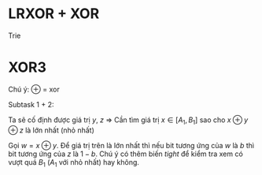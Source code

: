 # LRXOR + XOR
Trie

# XOR3
Chú ý: $\oplus$ = xor

Subtask 1 + 2:

Ta sẽ cố định được giá trị $y$, $z$ => Cần tìm giá trị $x \in [A_1, B_1]$ sao cho $x \oplus y \oplus z$ là lớn nhất (nhỏ nhất)

Gọi $w = x \oplus y$. Để giá trị trên là lớn nhất thì nếu bit tương ứng của $w$ là $b$ thì bit tương ứng của $z$ là $1 - b$. Chú ý có thêm biến $tight$ để kiểm tra xem có vượt quá $B_1$ ($A_1$ với nhỏ nhất) hay không.
<!--stackedit_data:
eyJoaXN0b3J5IjpbMTQwMzcxOTIxMCwxOTE3NzAzMTgwXX0=
-->